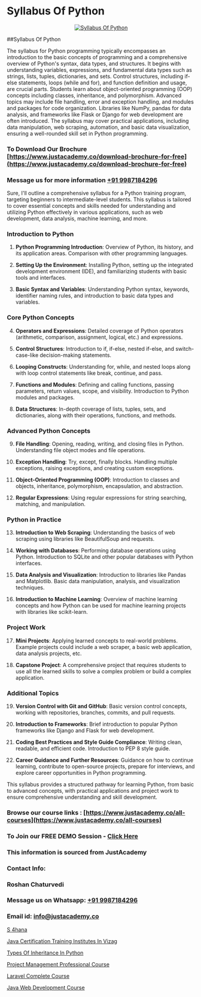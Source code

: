 # Syllabus Of Python

<p align="center">
  <a href="https://justacademy.co/course-detail/python-training">
    <img src="https://justacademy.co/storage2/course_image/1709713400_course_image.webp" alt="Syllabus Of Python">
  </a>
</p>
##Syllabus Of Python

The syllabus for Python programming typically encompasses an introduction to the basic concepts of programming and a comprehensive overview of Python's syntax, data types, and structures. It begins with understanding variables, expressions, and fundamental data types such as strings, lists, tuples, dictionaries, and sets. Control structures, including if-else statements, loops (while and for), and function definition and usage, are crucial parts. Students learn about object-oriented programming (OOP) concepts including classes, inheritance, and polymorphism. Advanced topics may include file handling, error and exception handling, and modules and packages for code organization. Libraries like NumPy, pandas for data analysis, and frameworks like Flask or Django for web development are often introduced. The syllabus may cover practical applications, including data manipulation, web scraping, automation, and basic data visualization, ensuring a well-rounded skill set in Python programming.
### To Download Our Brochure [https://www.justacademy.co/download-brochure-for-free](https://www.justacademy.co/download-brochure-for-free)
### Message us for more information [+91 9987184296](https://api.whatsapp.com/send?phone=919987184296)
Sure, I'll outline a comprehensive syllabus for a Python training program, targeting beginners to intermediate-level students. This syllabus is tailored to cover essential concepts and skills needed for understanding and utilizing Python effectively in various applications, such as web development, data analysis, machine learning, and more.

### Introduction to Python

1) **Python Programming Introduction**: Overview of Python, its history, and its application areas. Comparison with other programming languages.

2) **Setting Up the Environment**: Installing Python, setting up the integrated development environment (IDE), and familiarizing students with basic tools and interfaces.

3) **Basic Syntax and Variables**: Understanding Python syntax, keywords, identifier naming rules, and introduction to basic data types and variables.

### Core Python Concepts

4) **Operators and Expressions**: Detailed coverage of Python operators (arithmetic, comparison, assignment, logical, etc.) and expressions.

5) **Control Structures**: Introduction to if, if-else, nested if-else, and switch-case-like decision-making statements.

6) **Looping Constructs**: Understanding for, while, and nested loops along with loop control statements like break, continue, and pass.

7) **Functions and Modules**: Defining and calling functions, passing parameters, return values, scope, and visibility. Introduction to Python modules and packages.

8) **Data Structures**: In-depth coverage of lists, tuples, sets, and dictionaries, along with their operations, functions, and methods.

### Advanced Python Concepts

9) **File Handling**: Opening, reading, writing, and closing files in Python. Understanding file object modes and file operations.

10) **Exception Handling**: Try, except, finally blocks. Handling multiple exceptions, raising exceptions, and creating custom exceptions.

11) **Object-Oriented Programming (OOP)**: Introduction to classes and objects, inheritance, polymorphism, encapsulation, and abstraction.

12) **Regular Expressions**: Using regular expressions for string searching, matching, and manipulation.

### Python in Practice

13) **Introduction to Web Scraping**: Understanding the basics of web scraping using libraries like BeautifulSoup and requests.

14) **Working with Databases**: Performing database operations using Python. Introduction to SQLite and other popular databases with Python interfaces.

15) **Data Analysis and Visualization**: Introduction to libraries like Pandas and Matplotlib. Basic data manipulation, analysis, and visualization techniques.

16) **Introduction to Machine Learning**: Overview of machine learning concepts and how Python can be used for machine learning projects with libraries like scikit-learn.

### Project Work

17) **Mini Projects**: Applying learned concepts to real-world problems. Example projects could include a web scraper, a basic web application, data analysis projects, etc.

18) **Capstone Project**: A comprehensive project that requires students to use all the learned skills to solve a complex problem or build a complex application.

### Additional Topics

19) **Version Control with Git and GitHub**: Basic version control concepts, working with repositories, branches, commits, and pull requests.

20) **Introduction to Frameworks**: Brief introduction to popular Python frameworks like Django and Flask for web development.

21) **Coding Best Practices and Style Guide Compliance**: Writing clean, readable, and efficient code. Introduction to PEP 8 style guide.

22) **Career Guidance and Further Resources**: Guidance on how to continue learning, contribute to open-source projects, prepare for interviews, and explore career opportunities in Python programming.

This syllabus provides a structured pathway for learning Python, from basic to advanced concepts, with practical applications and project work to ensure comprehensive understanding and skill development.

### Browse our course links : [https://www.justacademy.co/all-courses](https://www.justacademy.co/all-courses) 
### To Join our FREE DEMO Session - [Click Here](https://www.justacademy.co/register-for-course-demo)


### This information is sourced from JustAcademy
### Contact Info:
### Roshan Chaturvedi
### Message us on Whatsapp: [+91 9987184296](https://api.whatsapp.com/send?phone=919987184296)
### Email id: [info@justacademy.co](mailto:info@justacademy.co)
                
[S 4hana](https://www.linkedin.com/pulse/4hana-justacademy-delhi-vnq6c/)

[Java Certification Training Institutes In Vizag](https://www.linkedin.com/pulse/java-certification-training-institutes-vizag-justacademy-sunnyvale-8fwqe?trackingId=YkHGnMzj8i5ENbNb4l4ipw%3D%3D&lipi=urn%3Ali%3Apage%3Ad_flagship3_company_admin%3B84%2Br3TF5Sai5zePv40hxgg%3D%3D)

[Types Of Inheritance In Python](https://medium.com/@mahi3106/types-of-inheritance-in-python-bcaaaae549ba)

[Project Management Professional Course](https://medium.com/@AkashSingh2052/project-management-professional-course-90ea5b44185a)

[Laravel Complete Course](https://justacademyin.github.io/justacademy/laravel-complete-course)

[Java Web Development Course](https://justacademyin.github.io/justacademy/java-web-development-course)

